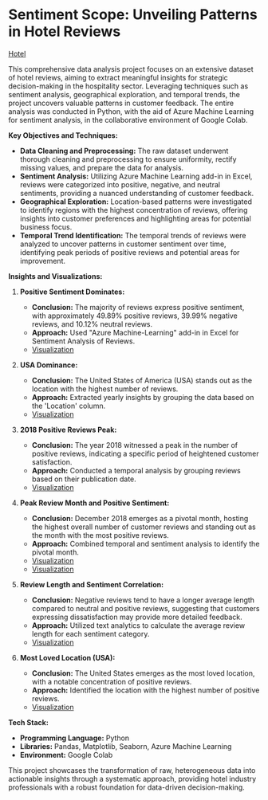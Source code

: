 # Sentiment Scope: Unveiling Patterns in Hotel Reviews

[Hotel](https://github.com/Shaishta-Anjum/Sentiment-Scope-Unveiling-Patterns-in-Hotel-Reviews/blob/main/Visualizations/rhema-kallianpur-uocSnWMhnAs-unsplash.jpg?raw=true)

This comprehensive data analysis project focuses on an extensive dataset of hotel reviews, aiming to extract meaningful insights for strategic decision-making in the hospitality sector. Leveraging techniques such as sentiment analysis, geographical exploration, and temporal trends, the project uncovers valuable patterns in customer feedback. The entire analysis was conducted in Python, with the aid of Azure Machine Learning for sentiment analysis, in the collaborative environment of Google Colab.

**Key Objectives and Techniques:**
- **Data Cleaning and Preprocessing:** The raw dataset underwent thorough cleaning and preprocessing to ensure uniformity, rectify missing values, and prepare the data for analysis.
- **Sentiment Analysis:** Utilizing Azure Machine Learning add-in in Excel, reviews were categorized into positive, negative, and neutral sentiments, providing a nuanced understanding of customer feedback.
- **Geographical Exploration:** Location-based patterns were investigated to identify regions with the highest concentration of reviews, offering insights into customer preferences and highlighting areas for potential business focus.
- **Temporal Trend Identification:** The temporal trends of reviews were analyzed to uncover patterns in customer sentiment over time, identifying peak periods of positive reviews and potential areas for improvement.

**Insights and Visualizations:**
1. **Positive Sentiment Dominates:**
   - **Conclusion:** The majority of reviews express positive sentiment, with approximately 49.89% positive reviews, 39.99% negative reviews, and 10.12% neutral reviews.
   - **Approach:** Used "Azure Machine-Learning" add-in in Excel for Sentiment Analysis of Reviews.
   - [Visualization](https://github.com/Shaishta-Anjum/Sentiment-Scope-Unveiling-Patterns-in-Hotel-Reviews/blob/main/Visualizations/1%20(1).png?raw=true)

2. **USA Dominance:**
   - **Conclusion:** The United States of America (USA) stands out as the location with the highest number of reviews.
   - **Approach:** Extracted yearly insights by grouping the data based on the 'Location' column.
   - [Visualization](https://github.com/Shaishta-Anjum/Sentiment-Scope-Unveiling-Patterns-in-Hotel-Reviews/blob/main/Visualizations/1%20(3).png?raw=true)

3. **2018 Positive Reviews Peak:**
   - **Conclusion:** The year 2018 witnessed a peak in the number of positive reviews, indicating a specific period of heightened customer satisfaction.
   - **Approach:** Conducted a temporal analysis by grouping reviews based on their publication date.
   - [Visualization](https://github.com/Shaishta-Anjum/Sentiment-Scope-Unveiling-Patterns-in-Hotel-Reviews/blob/main/Visualizations/1%20(2).png?raw=true)

4. **Peak Review Month and Positive Sentiment:**
   - **Conclusion:** December 2018 emerges as a pivotal month, hosting the highest overall number of customer reviews and standing out as the month with the most positive reviews.
   - **Approach:** Combined temporal and sentiment analysis to identify the pivotal month.
   - [Visualization](https://github.com/Shaishta-Anjum/Sentiment-Scope-Unveiling-Patterns-in-Hotel-Reviews/blob/main/Visualizations/1%20(5).png?raw=true)
   - [Visualization](https://github.com/Shaishta-Anjum/Sentiment-Scope-Unveiling-Patterns-in-Hotel-Reviews/blob/main/Visualizations/1%20(7).png?raw=true)

5. **Review Length and Sentiment Correlation:**
   - **Conclusion:** Negative reviews tend to have a longer average length compared to neutral and positive reviews, suggesting that customers expressing dissatisfaction may provide more detailed feedback.
   - **Approach:** Utilized text analytics to calculate the average review length for each sentiment category.
   - [Visualization](https://github.com/Shaishta-Anjum/Sentiment-Scope-Unveiling-Patterns-in-Hotel-Reviews/blob/main/Visualizations/Screenshot%202023-12-28%20004158.png?raw=true)

6. **Most Loved Location (USA):**
   - **Conclusion:** The United States emerges as the most loved location, with a notable concentration of positive reviews.
   - **Approach:** Identified the location with the highest number of positive reviews.
   - [Visualization](https://github.com/Shaishta-Anjum/Sentiment-Scope-Unveiling-Patterns-in-Hotel-Reviews/blob/main/Visualizations/1%20(6).png?raw=true)

**Tech Stack:**
- **Programming Language:** Python
- **Libraries:** Pandas, Matplotlib, Seaborn, Azure Machine Learning
- **Environment:** Google Colab

This project showcases the transformation of raw, heterogeneous data into actionable insights through a systematic approach, providing hotel industry professionals with a robust foundation for data-driven decision-making.

